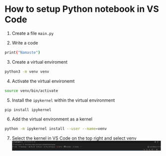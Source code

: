 # How to setup Python notebook in VS Code

1. Create a file `main.py`

2. Write a code 

```bash
print("Namaste")
```
3. Create a virtual enviroment

```bash
python3 -m venv venv
```

4. Activate the virtual environemt

```bash
source venv/bin/activate
```

5. Install the `ipykernel` within the virtual environment

```bash
pip install ipykernel
```

6. Add the virtual environment as a kernel

```bash
python -m ipykernel install --user --name=venv
```

7. Select the kernel in VS Code on the top right and select venv
![alt text](image.png)

